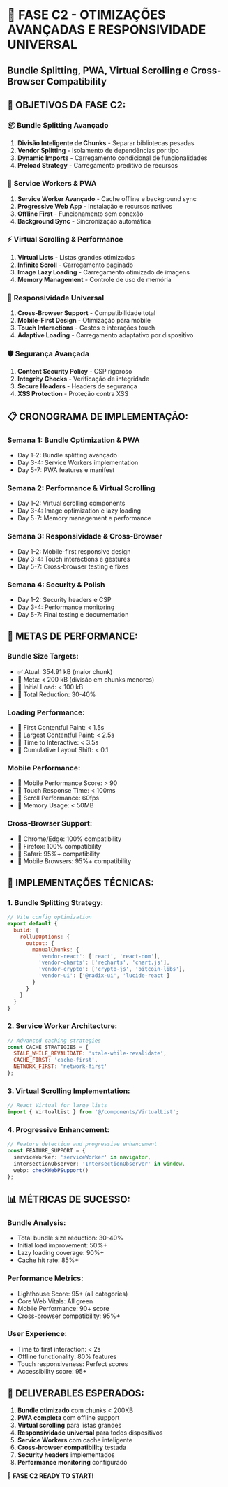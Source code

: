 # 🎯 FASE C2 - OTIMIZAÇÕES AVANÇADAS E RESPONSIVIDADE UNIVERSAL
## Bundle Splitting, PWA, Virtual Scrolling e Cross-Browser Compatibility

## 🎯 OBJETIVOS DA FASE C2:

### 📦 **Bundle Splitting Avançado**
1. **Divisão Inteligente de Chunks** - Separar bibliotecas pesadas
2. **Vendor Splitting** - Isolamento de dependências por tipo
3. **Dynamic Imports** - Carregamento condicional de funcionalidades
4. **Preload Strategy** - Carregamento preditivo de recursos

### 🔧 **Service Workers & PWA**
1. **Service Worker Avançado** - Cache offline e background sync
2. **Progressive Web App** - Instalação e recursos nativos
3. **Offline First** - Funcionamento sem conexão
4. **Background Sync** - Sincronização automática

### ⚡ **Virtual Scrolling & Performance**
1. **Virtual Lists** - Listas grandes otimizadas
2. **Infinite Scroll** - Carregamento paginado
3. **Image Lazy Loading** - Carregamento otimizado de imagens
4. **Memory Management** - Controle de uso de memória

### 📱 **Responsividade Universal**
1. **Cross-Browser Support** - Compatibilidade total
2. **Mobile-First Design** - Otimização para mobile
3. **Touch Interactions** - Gestos e interações touch
4. **Adaptive Loading** - Carregamento adaptativo por dispositivo

### 🛡️ **Segurança Avançada**
1. **Content Security Policy** - CSP rigoroso
2. **Integrity Checks** - Verificação de integridade
3. **Secure Headers** - Headers de segurança
4. **XSS Protection** - Proteção contra XSS

## 📋 **CRONOGRAMA DE IMPLEMENTAÇÃO:**

### **Semana 1: Bundle Optimization & PWA**
- Day 1-2: Bundle splitting avançado
- Day 3-4: Service Workers implementation
- Day 5-7: PWA features e manifest

### **Semana 2: Performance & Virtual Scrolling**
- Day 1-2: Virtual scrolling components
- Day 3-4: Image optimization e lazy loading
- Day 5-7: Memory management e performance

### **Semana 3: Responsividade & Cross-Browser**
- Day 1-2: Mobile-first responsive design
- Day 3-4: Touch interactions e gestures
- Day 5-7: Cross-browser testing e fixes

### **Semana 4: Security & Polish**
- Day 1-2: Security headers e CSP
- Day 3-4: Performance monitoring
- Day 5-7: Final testing e documentation

## 🎯 **METAS DE PERFORMANCE:**

### **Bundle Size Targets:**
- ✅ Atual: 354.91 kB (maior chunk)
- 🎯 Meta: < 200 kB (divisão em chunks menores)
- 🎯 Initial Load: < 100 kB
- 🎯 Total Reduction: 30-40%

### **Loading Performance:**
- 🎯 First Contentful Paint: < 1.5s
- 🎯 Largest Contentful Paint: < 2.5s
- 🎯 Time to Interactive: < 3.5s
- 🎯 Cumulative Layout Shift: < 0.1

### **Mobile Performance:**
- 🎯 Mobile Performance Score: > 90
- 🎯 Touch Response Time: < 100ms
- 🎯 Scroll Performance: 60fps
- 🎯 Memory Usage: < 50MB

### **Cross-Browser Support:**
- 🎯 Chrome/Edge: 100% compatibility
- 🎯 Firefox: 100% compatibility  
- 🎯 Safari: 95%+ compatibility
- 🎯 Mobile Browsers: 95%+ compatibility

## 🔧 **IMPLEMENTAÇÕES TÉCNICAS:**

### 1. **Bundle Splitting Strategy:**
```javascript
// Vite config optimization
export default {
  build: {
    rollupOptions: {
      output: {
        manualChunks: {
          'vendor-react': ['react', 'react-dom'],
          'vendor-charts': ['recharts', 'chart.js'],
          'vendor-crypto': ['crypto-js', 'bitcoin-libs'],
          'vendor-ui': ['@radix-ui', 'lucide-react']
        }
      }
    }
  }
}
```

### 2. **Service Worker Architecture:**
```javascript
// Advanced caching strategies
const CACHE_STRATEGIES = {
  STALE_WHILE_REVALIDATE: 'stale-while-revalidate',
  CACHE_FIRST: 'cache-first',
  NETWORK_FIRST: 'network-first'
};
```

### 3. **Virtual Scrolling Implementation:**
```typescript
// React Virtual for large lists
import { VirtualList } from '@/components/VirtualList';
```

### 4. **Progressive Enhancement:**
```typescript
// Feature detection and progressive enhancement
const FEATURE_SUPPORT = {
  serviceWorker: 'serviceWorker' in navigator,
  intersectionObserver: 'IntersectionObserver' in window,
  webp: checkWebPSupport()
};
```

## 📊 **MÉTRICAS DE SUCESSO:**

### **Bundle Analysis:**
- Total bundle size reduction: 30-40%
- Initial load improvement: 50%+
- Lazy loading coverage: 90%+
- Cache hit rate: 85%+

### **Performance Metrics:**
- Lighthouse Score: 95+ (all categories)
- Core Web Vitals: All green
- Mobile Performance: 90+ score
- Cross-browser compatibility: 95%+

### **User Experience:**
- Time to first interaction: < 2s
- Offline functionality: 80% features
- Touch responsiveness: Perfect scores
- Accessibility score: 95+

## 🎯 **DELIVERABLES ESPERADOS:**

1. **Bundle otimizado** com chunks < 200KB
2. **PWA completa** com offline support
3. **Virtual scrolling** para listas grandes
4. **Responsividade universal** para todos dispositivos
5. **Service Workers** com cache inteligente
6. **Cross-browser compatibility** testada
7. **Security headers** implementados
8. **Performance monitoring** configurado

**🚀 FASE C2 READY TO START!**